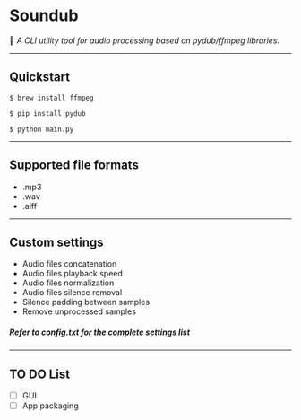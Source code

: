 # Soundub

:musical_note: *A CLI utility tool for audio processing based on pydub/ffmpeg libraries.*

___

## Quickstart

```
$ brew install ffmpeg

$ pip install pydub

$ python main.py
```

___

## Supported file formats
* .mp3
* .wav
* .aiff

___

## Custom settings
* Audio files concatenation
* Audio files playback speed
* Audio files normalization
* Audio files silence removal
* Silence padding between samples
* Remove unprocessed samples

##### Refer to config.txt for the complete settings list
___

## TO DO List
- [ ] GUI
- [ ] App packaging
